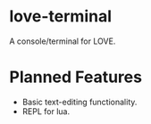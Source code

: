 # love-terminal
A console/terminal for LOVE.

# Planned Features

- Basic text-editing functionality.
- REPL for lua.
